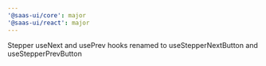 ```yaml
---
'@saas-ui/core': major
'@saas-ui/react': major
---
```


Stepper useNext and usePrev hooks renamed to useStepperNextButton and useStepperPrevButton
